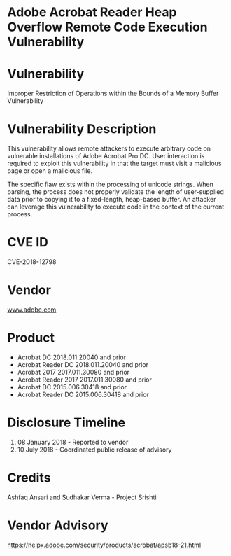 # Adobe Acrobat Reader Heap Overflow Remote Code Execution Vulnerability

# Vulnerability

Improper Restriction of Operations within the Bounds of a Memory Buffer Vulnerability


# Vulnerability Description

This vulnerability allows remote attackers to execute arbitrary code on vulnerable installations of Adobe Acrobat Pro DC. User interaction is required to exploit this vulnerability in that the target must visit a malicious page or open a malicious file.

The specific flaw exists within the processing of unicode strings. When parsing, the process does not properly validate the length of user-supplied data prior to copying it to a fixed-length, heap-based buffer. An attacker can leverage this vulnerability to execute code in the context of the current process.


# CVE ID

CVE-2018-12798


# Vendor

www.adobe.com


# Product

* Acrobat DC 2018.011.20040 and prior
* Acrobat Reader DC 2018.011.20040 and prior
* Acrobat 2017 2017.011.30080 and prior
* Acrobat Reader 2017 2017.011.30080 and prior
* Acrobat DC 2015.006.30418 and prior
* Acrobat Reader DC 2015.006.30418 and prior


# Disclosure Timeline

1. 08 January 2018 - Reported to vendor
2. 10 July 2018 - Coordinated public release of advisory


# Credits

Ashfaq Ansari and Sudhakar Verma - Project Srishti


# Vendor Advisory

https://helpx.adobe.com/security/products/acrobat/apsb18-21.html
